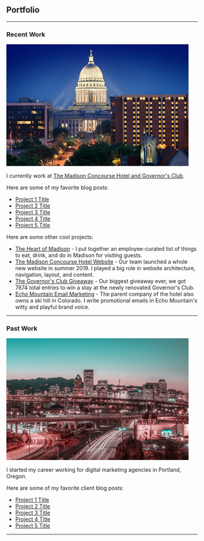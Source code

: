 ## Portfolio

---

### Recent Work 

<img src="images/concourse.png?raw=true"/>

I currently work at [The Madison Concourse Hotel and Governor's Club](https://www.concoursehotel.com/).

Here are some of my favorite blog posts:

- [Project 1 Title](http://example.com/)
- [Project 2 Title](http://example.com/)
- [Project 3 Title](http://example.com/)
- [Project 4 Title](http://example.com/)
- [Project 5 Title](http://example.com/)

Here are some other cool projects:

- [The Heart of Madison](https://www.concoursehotel.com/around-madison) - I put together an employee-curated list of things to eat, drink, and do in Madison for visiting guests.
- [The Madison Concourse Hotel Website](https://www.concoursehotel.com/) - Our team launched a whole new website in summer 2019. I played a big role in website architecture, navigation, layout, and content.
- [The Governor's Club Giveaway](https://www.facebook.com/madisonconcoursehotel/photos/a.178708115501896/2091022320937123/) - Our biggest giveaway ever, we got 7874 total entries to win a stay at the newly renovated Governor's Club.
- [Echo Mountain Email Marketing](/pdf/echoemailmarketing.pdf) - The parent company of the hotel also owns a ski hill in Colorado. I write promotional emails in Echo Mountain's witty and playful brand voice.

---

### Past Work

<img src="images/portland.png?raw=true"/>

I started my career working for digital marketing agencies in Portland, Oregon.

Here are some of my favorite client blog posts:

- [Project 1 Title](http://example.com/)
- [Project 2 Title](http://example.com/)
- [Project 3 Title](http://example.com/)
- [Project 4 Title](http://example.com/)
- [Project 5 Title](http://example.com/)

---
